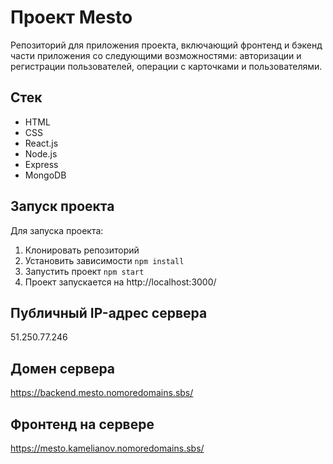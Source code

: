 # Проект Mesto
Репозиторий для приложения проекта, включающий фронтенд и бэкенд части приложения со следующими возможностями: авторизации и регистрации пользователей, операции с карточками и пользователями.

## Стек
* HTML
* CSS
* React.js
* Node.js
* Express
* MongoDB 

## Запуск проекта
Для запуска проекта:
1. Клонировать репозиторий
2. Установить зависимости `npm install`
3. Запустить проект `npm start`
4. Проект запускается на http://localhost:3000/

## Публичный IP-адрес сервера
51.250.77.246

## Домен сервера  
https://backend.mesto.nomoredomains.sbs/

## Фронтенд на сервере
https://mesto.kamelianov.nomoredomains.sbs/
